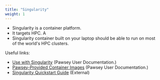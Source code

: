 ```yaml
---
title: "Singularity"
weight: 1
---
```

*	Singularity is a container platform.
*	It targets HPC. A 
*	Singularity container built on your laptop should be able to run on most of the world's HPC clusters.

Useful links:

* 	[Use with Singularity](https://support.pawsey.org.au/documentation/display/US/Use+with+Singularity) (Pawsey User Documentation.)
* 	[Pawsey-Provided Container Images](https://support.pawsey.org.au/documentation/display/US/Pawsey-Provided+Container+Images) (Pawsey User Documentation.)
*	[Singularity Quickstart Guide](https://apptainer.org/docs/user/main/quick_start.html) (External)
